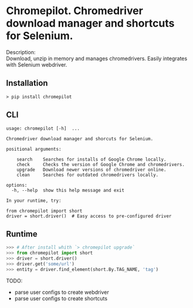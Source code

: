 # Chromepilot. Chromedriver download manager and shortcuts for Selenium.

Description:  
Download, unzip in memory and manages chromedrivers.
Easily integrates with Selenium webdriver.

## Installation
~~~
> pip install chromepilot
~~~

## CLI
~~~
usage: chromepilot [-h]  ...

Chromedriver download manager and shorcuts for Selenium.

positional arguments:
  
    search    Searches for installs of Google Chrome locally.
    check     Checks the version of Google Chrome and chromedrivers.
    upgrade   Download newer versions of chromedriver online.
    clean     Searches for outdated chromedrivers locally.

options:
  -h, --help  show this help message and exit

In your runtime, try:

from chromepilot import short
driver = short.driver()  # Easy access to pre-configured driver
~~~

## Runtime
~~~Python
>>> # After install whith `> chromepilot upgrade`
>>> from chromepilot import short
>>> driver = short.driver()
>>> driver.get('some/url')
>>> entity = driver.find_element(short.By.TAG_NAME, 'tag')
~~~

TODO:
- parse user configs to create webdriver
- parse user configs to create shortcuts
